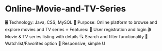 # Online-Movie-and-TV-Series
🖥 Technology: Java, CSS, MySQL  🎯 Purpose: Online platform to browse and explore movies and TV series  ⭐ Features:  👤 User registration and login  🎬 Movie &amp; TV series listing with details  🔍 Search and filter functionality  📌 Watchlist/Favorites option  📱 Responsive, simple U
